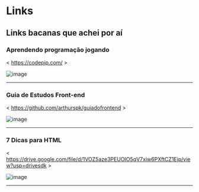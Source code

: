# Links
## Links bacanas que achei por aí


### Aprendendo programação jogando

  < https://codepip.com/ >
  
![image](https://user-images.githubusercontent.com/101940943/160266520-e9bd2edb-397c-43ad-a5c6-90754255566c.png)

-----------------------------------------------------------

### Guia de Estudos Front-end

  < https://github.com/arthurspk/guiadofrontend >
  
![image](https://user-images.githubusercontent.com/101940943/160299742-ecd408f5-2f69-4ce8-a947-5f4f5a1a14da.png)

-----------------------------------------------------------

### 7 Dicas para HTML

  < https://drive.google.com/file/d/1VOZ5aze3PEUOIO5qV7xiw6PXftCZ1Ejp/view?usp=drivesdk > 
  
![image](https://user-images.githubusercontent.com/101940943/160299799-41b6e08a-fd4a-4680-83a0-2fc6085eeadb.png)

-----------------------------------------------------------
